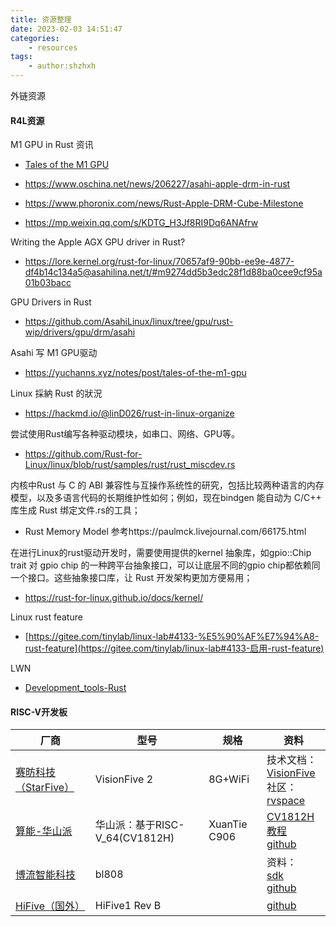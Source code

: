 ```yaml
---
title: 资源整理
date: 2023-02-03 14:51:47
categories:
    - resources
tags:
    - author:shzhxh
---
```


外链资源

<!-- more -->

#### R4L资源

M1 GPU in Rust 资讯

- [Tales of the M1 GPU](https://asahilinux.org/2022/11/tales-of-the-m1-gpu/)

- https://www.oschina.net/news/206227/asahi-apple-drm-in-rust

- https://www.phoronix.com/news/Rust-Apple-DRM-Cube-Milestone

- https://mp.weixin.qq.com/s/KDTG_H3Jf8RI9Dq6ANAfrw

Writing the Apple AGX GPU driver in Rust?

- https://lore.kernel.org/rust-for-linux/70657af9-90bb-ee9e-4877-df4b14c134a5@asahilina.net/t/#m9274dd5b3edc28f1d88ba0cee9cf95a01b03bacc

GPU Drivers in Rust

- https://github.com/AsahiLinux/linux/tree/gpu/rust-wip/drivers/gpu/drm/asahi

Asahi 写 M1 GPU驱动

- https://yuchanns.xyz/notes/post/tales-of-the-m1-gpu

Linux 採納 Rust 的狀況

- https://hackmd.io/@linD026/rust-in-linux-organize

尝试使用Rust编写各种驱动模块，如串口、网络、GPU等。

- https://github.com/Rust-for-Linux/linux/blob/rust/samples/rust/rust_miscdev.rs

内核中Rust 与 C 的 ABI 兼容性与互操作系统性的研究，包括比较两种语言的内存模型，以及多语言代码的长期维护性如何；例如，现在bindgen 能自动为 C/C++ 库生成 Rust 绑定文件.rs的工具；

- Rust Memory Model 参考https://paulmck.livejournal.com/66175.html

在进行Linux的rust驱动开发时，需要使用提供的kernel 抽象库，如gpio::Chip trait 对 gpio chip 的一种跨平台抽象接口，可以让底层不同的gpio chip都依赖同一个接口。这些抽象接口库，让 Rust 开发架构更加方便易用；

- https://rust-for-linux.github.io/docs/kernel/

Linux rust feature

- [https://gitee.com/tinylab/linux-lab#4133-%E5%90%AF%E7%94%A8-rust-feature](https://gitee.com/tinylab/linux-lab#4133-启用-rust-feature)

LWN

- [Development_tools-Rust](https://lwn.net/Kernel/Index/#Development_tools-Rust)

#### RISC-V开发板

| 厂商                                                         | 型号                           | 规格         | 资料                                                         |
| ------------------------------------------------------------ | ------------------------------ | ------------ | ------------------------------------------------------------ |
| [赛昉科技（StarFive）](https://www.starfivetech.com/site/boards) | VisionFive 2                   | 8G+WiFi      | 技术文档：<br>[VisionFive](https://www.starfivetech.com/uploads/VisionFive.pdf)<br>社区：<br>[rvspace](https://rvspace.org/) |
| [算能-华山派](https://www.sophgo.com/curriculum/description.html?category_id=5) | 华山派：基于RISC-V_64(CV1812H) | XuanTie C906 | [CV1812H教程](https://www.hw100k.com/play?id=170&chapterId=1863)<br>[github](https://github.com/sophgo/sophpi-huashan) |
| [博流智能科技](https://www.bouffalolab.com/)                 | bl808                          |              | 资料：<br>[sdk](https://github.com/sipeed/M1s_BL808_SDK)<br>[github](https://github.com/bouffalolab/bl808_linux) |
| [HiFive（国外）](https://www.sifive.com/boards)              | HiFive1 Rev B                  |              | [github](https://github.com/sifive)                          |


